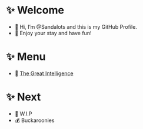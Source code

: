 
# ✨ Welcome
- 👋 Hi, I’m @Sandalots and this is my GitHub Profile.
- 🍹 Enjoy your stay and have fun!
# ✨ Menu
- 🧑‍ [The Great Intelligence](https://www.sandymacdonald.co.uk)
# ✨ Next
- 🔨 W.I.P
- 💰 Buckaroonies


<!---
Sandalots/Sandalots is a ✨ special ✨ repository because its `README.md` (this file) appears on your GitHub profile.
You can click the Preview link to take a look at your changes.
--->
